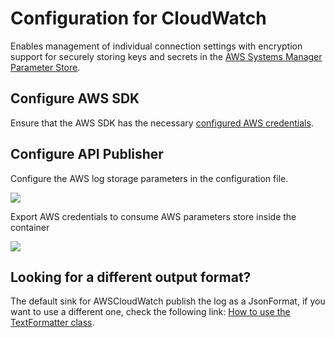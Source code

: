 # Configuration for CloudWatch

Enables management of individual connection settings with encryption support for securely storing keys and secrets in the [AWS Systems Manager Parameter Store](https://docs.aws.amazon.com/systems-manager/latest/userguide/systems-manager-parameter-store.html).

## Configure AWS SDK

Ensure that the AWS SDK has the necessary [configured AWS credentials](https://docs.aws.amazon.com/sdk-for-net/latest/developer-guide/net-dg-config-creds.html).

## Configure API Publisher

Configure the AWS log storage parameters in the configuration file.

![](/img/docker/logging-cloudwatch-configuration.png)

Export AWS credentials to consume AWS parameters store inside the container

![](/img/docker/setup-aws-credentials.png)

## Looking for a different output format?
The default sink for AWSCloudWatch publish the log as a JsonFormat, if you want to use a different one, check the following link:
[How to use the TextFormatter class](../tech/Use-TextFormatter-Serilog.md).